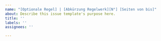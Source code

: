 ```yaml
---
name: "[Optionale Regel] | [Abkürzung Regelwerk][N°] [Seiten von bis]"
about: Describe this issue template's purpose here.
title: ''
labels: ''
assignees: ''

---
```



